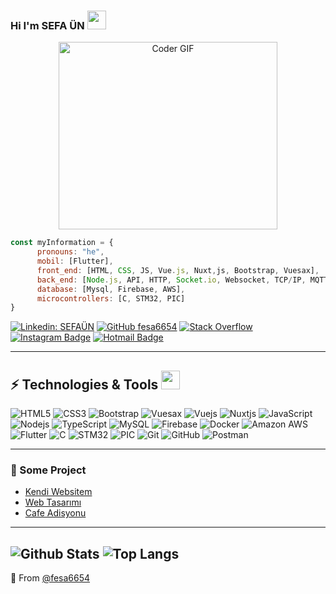 ### Hi I'm SEFA ÜN <img src="https://raw.githubusercontent.com/aemmadi/aemmadi/master/wave.gif" width="30px">

<p  align="center"><img src="https://media.giphy.com/media/SWoSkN6DxTszqIKEqv/giphy.gif" alt="Coder GIF" width="350" height="300">

```javascript
const myInformation = {
      pronouns: "he",
      mobil: [Flutter],
      front_end: [HTML, CSS, JS, Vue.js, Nuxt,js, Bootstrap, Vuesax],
      back_end: [Node.js, API, HTTP, Socket.io, Websocket, TCP/IP, MQTT, NGINX],
      database: [Mysql, Firebase, AWS],
      microcontrollers: [C, STM32, PIC]
}
```

[![Linkedin: SEFAÜN](https://img.shields.io/badge/-SefaÜN-blue?style=flat-square&logo=Linkedin&logoColor=white&link=https://www.linkedin.com/in/sefa-ün-856034172/)](https://www.linkedin.com/in/sefa-ün-856034172/)
[![GitHub fesa6654](https://img.shields.io/github/followers/fesa6654?label=follow&style=social)](https://github.com/fesa6654)
[![Stack Overflow](https://img.shields.io/badge/-Stack%20Overflow-222222?style=flat-square&logo=stack-overflow&logoColor=white&link=https://stackoverflow.com/users/14761370/sefaun)](https://stackoverflow.com/users/14761370/sefaun?tab=profile)
[![Instagram Badge](https://img.shields.io/badge/-SefaÜN-purple?style=flat-square&logo=instagram&logoColor=white&link=https://instagram.com/sefaun_10/)](https://instagram.com/sefaun_10)
[![Hotmail Badge](https://img.shields.io/badge/-sefaun6654@hotmail.com-007fff?style=flat-square&logo=Hotmail&logoColor=white&link=mailto:sefaun6654@hotmail.com)](mailto:sefaun6654@hotmail.com)

---
## ⚡ Technologies & Tools  <img src="https://media.giphy.com/media/WUlplcMpOCEmTGBtBW/giphy.gif" width="30">

![HTML5](https://img.shields.io/badge/-HTML5-deeppink?style=flat-square&logo=html5&logoColor=white)
![CSS3](https://img.shields.io/badge/-CSS3-deeppink?style=flat-square&logo=css3)
![Bootstrap](https://img.shields.io/badge/-Bootstrap-deeppink?style=flat-square&logo=bootstrap)
![Vuesax](https://img.shields.io/badge/-Vuesax-deeppink?style=flat-square&logo=vuesax)
![Vuejs](https://img.shields.io/badge/-Vuejs-deeppink?style=flat-square&logo=Vue.js)
![Nuxtjs](https://img.shields.io/badge/-Nuxtjs-deeppink?style=flat-square&logo=Nuxt.js)
![JavaScript](https://img.shields.io/badge/-JavaScript-black?style=flat-square&logo=javascript)
![Nodejs](https://img.shields.io/badge/-Nodejs-black?style=flat-square&logo=Node.js)
![TypeScript](https://img.shields.io/badge/-TypeScript-black?style=flat-square&logo=typescript)
![MySQL](https://img.shields.io/badge/-MySQL-grey?style=flat-square&logo=mysql)
![Firebase](https://img.shields.io/badge/-Firebase-grey?style=flat-square&logo=firebase)
![Docker](https://img.shields.io/badge/-Docker-grey?style=flat-square&logo=docker)
![Amazon AWS](https://img.shields.io/badge/Amazon%20AWS-grey?style=flat-square&logo=amazon-aws)
![Flutter](https://img.shields.io/badge/-Flutter-blue?style=flat-square&logo=flutter)
![C](https://img.shields.io/badge/-C-00599C?style=flat-square&logo=c)
![STM32](https://img.shields.io/badge/-STM32-00599C?style=flat-square&logo=STM32)
![PIC](https://img.shields.io/badge/-PIC-00599C?style=flat-square&logo=PIC)
![Git](https://img.shields.io/badge/-Git-purple?style=flat-square&logo=git)
![GitHub](https://img.shields.io/badge/-GitHub-purple?style=flat-square&logo=github)
![Postman](https://img.shields.io/badge/-Postman-purple?style=flat-square&logo=postman)

---

### 💪 Some Project

* [Kendi Websitem](http://www.sefaun.com/)
* [Web Tasarımı](http://www.alvemsis.com/)
* [Cafe Adisyonu](http://e-garsonum.com/ana-sayfa)

---
![Github Stats](https://github-readme-stats.vercel.app/api?username=fesa6654&count_private=true&show_icons=true&include_all_commits=true)
![Top Langs](https://github-readme-stats.vercel.app/api/top-langs/?username=fesa6654&hide=TeX&layout=compact)
---

🔗 From [@fesa6654](https://github.com/fesa6654)
